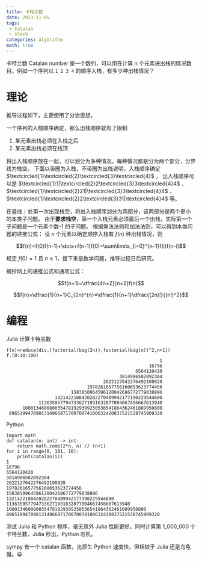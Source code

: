 ```yaml
---
title: 卡特兰数
date: 2023-11-05
tags:
 - Catalan
 - stack
categories: algorithm
math: true
---
```


卡特兰数 Catalan number 是一个数列，可以用在计算 n 个元素进出栈的情况数目。例如一个序列以 `1 2 3 4` 的顺序入栈，有多少种出栈情况？

<!--more-->

# 理论

推导过程如下，主要使用了分治思想。

一个序列的入栈顺序确定，那么出栈顺序就有了限制

1. 某元素出栈必须在入栈之后
2. 某元素出栈必须在栈顶

将出入栈顺序放在一起，可以划分为多种情况，每种情况都是分为两个部分，分界线为栈空。
下面以带圈为入栈，不带圈为出栈说明，入栈顺序确定
$\textcircled{1}\textcircled{2}\textcircled{3}\textcircled{4}$
，
出入栈顺序可以是
$\textcircled{1}1|\textcircled{2}2\textcircled{3}3\textcircled{4}4$
、
$\textcircled{1}\textcircled{2}21|\textcircled{3}3\textcircled{4}4$
、
$\textcircled{1}\textcircled{2}2\textcircled{3}31|\textcircled{4}4$
等。

在竖线 `|` 处第一次出现栈空，将出入栈顺序划分为两部分，这两部分是两个更小的本类子问题。
由于**要求栈空**，第一个入栈元素必须最后一个出栈，实际第一个子问题是一个元素个数-1 的子问题。
根据乘法法则和加法法则，可以得到本类问题的递推公式：
设 $n$ 个元素以确定顺序入栈有 $f(n)$ 种出栈情况，则

$$f(n)=f(0)f(n-1)+\dots+f(n-1)f(0)=\sum\limits_{i=0}^{n-1}f(i)f(n-i)$$

规定 $f(0)=1$ 且 $n\ge1$，接下来是数学问题，推导过程日后研究。

摘抄网上的递推公式和通项公式：

$$f(n+1)=\dfrac{4n+2}{n+2}f(n)$$

$$f(n)=\dfrac{1}{n+1}C_{2n}^{n}=\dfrac{1}{n+1}\dfrac{(2n)!}{(n!)^2}$$

# 编程

Julia 计算卡特兰数

```
f(n)=reduce(div,[factorial(big(2n)),factorial(big(n))^2,n+1])
f.(0:10:100)
                                                         1
                                                     16796
                                                6564120420
                                          3814986502092304
                                    2622127042276492108820
                              1978261657756160653623774456
                        1583850964596120042686772779038896
                  1321422108420282270489942177190229544600
            1136359577947336271931632877004667456667613940
      1000134600800354781929399250536541864362461089950800
 896519947090131496687170070074100632420837521538745909320
```

Python

```
import math
def catalan(n: int) -> int:
	return math.comb(2*n, n) // (n+1)
for i in range(0, 101, 10):
	print(catalan(i))
1
16796
6564120420
3814986502092304
2622127042276492108820
1978261657756160653623774456
1583850964596120042686772779038896
1321422108420282270489942177190229544600
1136359577947336271931632877004667456667613940
1000134600800354781929399250536541864362461089950800
896519947090131496687170070074100632420837521538745909320
```

测试 Julia 和 Python 程序，毫无意外 Julia 性能更好。同时计算第 1_000_000 个卡特兰数，Julia 秒出，Python 宕机。

sympy 有一个 catalan 函数，比原生 Python 速度快，但相较于 Julia 还是乌龟慢。😀
